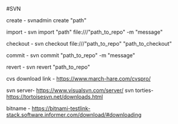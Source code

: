 #SVN

create - svnadmin create "path"

import - svn import "path" file:///"path_to_repo" -m "message"

checkout - svn checkout file:///"path_to_repo" "path_to_checkout"

commit - svn commit "path_to_repo" -m "message"

revert - svn revert "path_to_repo"

cvs download link - https://www.march-hare.com/cvspro/

svn server-  https://www.visualsvn.com/server/
svn torties-  https://tortoisesvn.net/downloads.html

bitname - https://bitnami-testlink-stack.software.informer.com/download/#downloading

